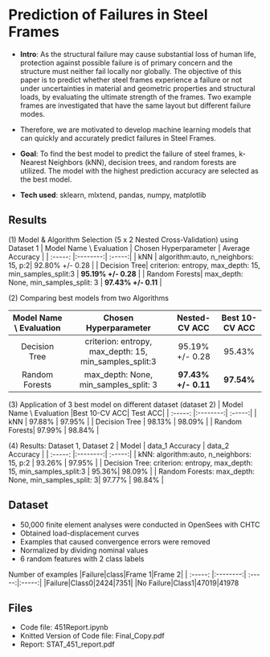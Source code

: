 # Prediction of Failures in Steel Frames

- **Intro**: As the structural failure may cause substantial loss of human life, protection against possible failure is of primary concern and the structure must neither fail locally nor globally. The objective of this paper is to predict whether steel frames experience a failure or not under uncertainties in material and geometric properties and structural loads, by evaluating the ultimate strength of the frames. Two example frames are investigated that have the same layout but different failure modes.
- Therefore, we are motivated to develop machine learning models that can quickly and accurately predict failures in Steel Frames.
- **Goal**: To find the best model to predict the failure of steel frames, k-Nearest Neighbors (kNN), decision trees, and random forests are utilized. The model with the highest prediction accuracy are selected as the best model. 

- **Tech used**: sklearn, mlxtend, pandas, numpy, matplotlib<br>

## Results

(1) Model & Algorithm Selection (5 x 2 Nested Cross-Validation) using Dataset 1
| Model Name \ Evaluation | Chosen Hyperparameter | Average Accuracy |
| :-----: |:--------:| :-----:| 
| kNN |  algorithm:auto, n_neighbors: 15, p:2|  92.80% +/- 0.28   |
| Decision Tree| criterion: entropy, max_depth: 15, min_samples_split:3 | **95.19% +/- 0.28** | 
| Random Forests| max_depth: None, min_samples_split: 3 |  **97.43% +/- 0.11** | 

(2) Comparing best models from two Algorithms

| Model Name \ Evaluation | Chosen Hyperparameter | Nested-CV ACC|Best 10-CV ACC|
| :-----: |:--------:| :-----:|:-----:|
| Decision Tree| criterion: entropy, max_depth: 15, min_samples_split:3 | 95.19% +/- 0.28 | 95.43% |
| Random Forests| max_depth: None, min_samples_split: 3 |  **97.43% +/- 0.11** | **97.54%** |


(3) Application of 3 best model on different dataset (dataset 2) 
| Model Name \ Evaluation |Best 10-CV ACC| Test ACC|
| :-----: |:--------:| :-----:|
| kNN | 97.88% | 97.95% |
| Decision Tree | 98.13% | 98.09% |
| Random Forests| 97.99% | 98.84% |

(4) Results: Dataset 1, Dataset 2
| Model | data_1 Accuracy | data_2 Accuracy |
| :-----: |:--------:| :-----:|
| kNN: algorithm:auto, n_neighbors: 15, p:2 | 93.26% | 97.95% |
| Decision Tree: criterion: entropy, max_depth: 15, min_samples_split:3 | 95.36%| 98.09% |
| Random Forests: max_depth: None, min_samples_split: 3| 97.77% | 98.84% |


## Dataset
- 50,000 finite element analyses were conducted in OpenSees with CHTC
-  Obtained load-displacement curves
-  Examples that caused convergence errors were removed
-  Normalized by dividing nominal values
-  6 random features with 2 class labels

Number of examples
|Failure|class|Frame 1|Frame 2|
| :-----: |:--------:| :-----:|:-----:|
|Failure|Class0|2424|7351|
|No Failure|Class1|47019|41978


## Files
* Code file: 451Report.ipynb
* Knitted Version of Code file: Final_Copy.pdf
* Report: STAT_451_report.pdf
